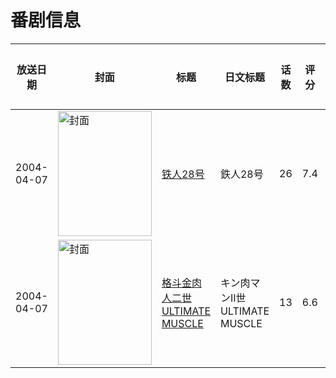 # 番剧信息

|放送日期|封面|标题|日文标题|话数|评分|评分人数|
|---|---|---|---|---|---|---|
|2004-04-07|<img src="//lain.bgm.tv/pic/cover/c/97/d4/37262_3ww1A.jpg" alt="封面" style="width:150px;height:200px;object-fit:cover;">|[铁人28号](https://bangumi.tv/subject/37262)|鉄人28号|26|7.4|51人评分|
|2004-04-07|<img src="//lain.bgm.tv/pic/cover/c/34/6e/133219_m1Nu7.jpg" alt="封面" style="width:150px;height:200px;object-fit:cover;">|[格斗金肉人二世 ULTIMATE MUSCLE](https://bangumi.tv/subject/133219)|キン肉マンII世 ULTIMATE MUSCLE|13|6.6|12人评分|
